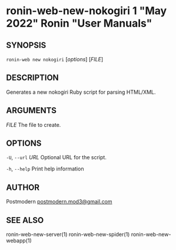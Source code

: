 # ronin-web-new-nokogiri 1 "May 2022" Ronin "User Manuals"

## SYNOPSIS

`ronin-web new nokogiri` [*options*] [*FILE*]

## DESCRIPTION

Generates a new nokogiri Ruby script for parsing HTML/XML.

## ARGUMENTS

*FILE*
  The file to create.

## OPTIONS

`-U`, `--url` *URL*
  Optional URL for the script.

`-h`, `--help`
  Print help information

## AUTHOR

Postmodern <postmodern.mod3@gmail.com>

## SEE ALSO

ronin-web-new-server(1) ronin-web-new-spider(1) ronin-web-new-webapp(1)
